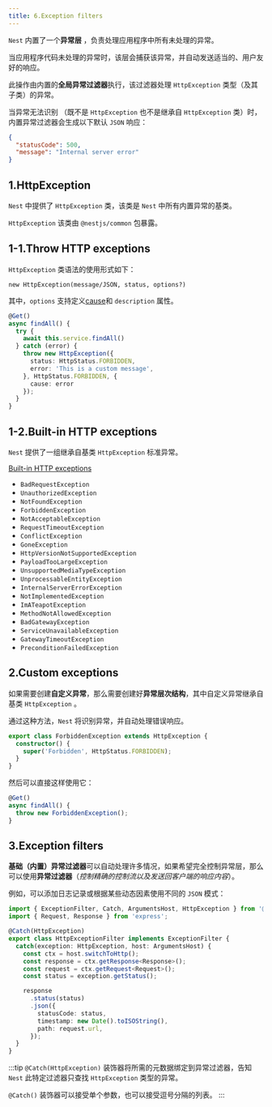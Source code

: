 ```yaml
---
title: 6.Exception filters
---
```


`Nest` 内置了一个**异常层** ，负责处理应用程序中所有未处理的异常。

当应用程序代码未处理的异常时，该层会捕获该异常，并自动发送适当的、用户友好的响应。

此操作由内置的**全局异常过滤器**执行，该过滤器处理 `HttpException` 类型（及其子类）的异常。

当异常无法识别 （既不是 `HttpException` 也不是继承自 `HttpException` 类）时，内置异常过滤器会生成以下默认 `JSON` 响应：

```json
{
  "statusCode": 500,
  "message": "Internal server error"
}
```

## 1.HttpException

`Nest` 中提供了 `HttpException` 类，该类是 `Nest` 中所有内置异常的基类。

`HttpException` 该类由 `@nestjs/common` 包暴露。

## 1-1.Throw HTTP exceptions

`HttpException` 类语法的使用形式如下：

`new HttpException(message/JSON, status, options?)`

其中，`options` 支持定义[cause](https://nodejs.org/en/blog/release/v16.9.0/#error-cause)和 `description` 属性。

```ts
@Get()
async findAll() {
  try {
    await this.service.findAll()
  } catch (error) {
    throw new HttpException({
      status: HttpStatus.FORBIDDEN,
      error: 'This is a custom message',
    }, HttpStatus.FORBIDDEN, {
      cause: error
    });
  }
}
```

## 1-2.Built-in HTTP exceptions

`Nest` 提供了一组继承自基类 `HttpException` 标准异常。

[Built-in HTTP exceptions](https://docs.nestjs.com/exception-filters#built-in-http-exceptions)

- `BadRequestException`
- `UnauthorizedException`
- `NotFoundException`
- `ForbiddenException`
- `NotAcceptableException`
- `RequestTimeoutException`
- `ConflictException`
- `GoneException`
- `HttpVersionNotSupportedException`
- `PayloadTooLargeException`
- `UnsupportedMediaTypeException`
- `UnprocessableEntityException`
- `InternalServerErrorException`
- `NotImplementedException`
- `ImATeapotException`
- `MethodNotAllowedException`
- `BadGatewayException`
- `ServiceUnavailableException`
- `GatewayTimeoutException`
- `PreconditionFailedException`

## 2.Custom exceptions

如果需要创建**自定义异常**，那么需要创建好**异常层次结构**，其中自定义异常继承自基类 `HttpException` 。

通过这种方法，`Nest` 将识别异常，并自动处理错误响应。

```ts
export class ForbiddenException extends HttpException {
  constructor() {
    super('Forbidden', HttpStatus.FORBIDDEN);
  }
}
```

然后可以直接这样使用它：

```ts
@Get()
async findAll() {
  throw new ForbiddenException();
}
```

## 3.Exception filters

**基础（内置）异常过滤器**可以自动处理许多情况，如果希望完全控制异常层，那么可以使用**异常过滤器**（*控制精确的控制流以及发送回客户端的响应内容*）。

例如，可以添加日志记录或根据某些动态因素使用不同的 `JSON` 模式：

```ts
import { ExceptionFilter, Catch, ArgumentsHost, HttpException } from '@nestjs/common';
import { Request, Response } from 'express';

@Catch(HttpException)
export class HttpExceptionFilter implements ExceptionFilter {
  catch(exception: HttpException, host: ArgumentsHost) {
    const ctx = host.switchToHttp();
    const response = ctx.getResponse<Response>();
    const request = ctx.getRequest<Request>();
    const status = exception.getStatus();

    response
      .status(status)
      .json({
        statusCode: status,
        timestamp: new Date().toISOString(),
        path: request.url,
      });
  }
}
```

:::tip
`@Catch(HttpException)` 装饰器将所需的元数据绑定到异常过滤器，告知 `Nest` 此特定过滤器只查找 `HttpException` 类型的异常。 

`@Catch()` 装饰器可以接受单个参数，也可以接受逗号分隔的列表。
:::
